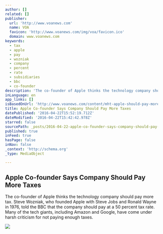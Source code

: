 ```yaml
---
author: []
related: []
publisher:
  url: 'http://www.voanews.com'
  name: VOA
  favicon: 'http://www.voanews.com/img/voa/favicon.ico'
  domain: www.voanews.com
keywords:
  - tax
  - apple
  - pay
  - wozniak
  - company
  - percent
  - rate
  - subsidiaries
  - bbc
  - co-founder
description: 'The co-founder of Apple thinks the technology company should pay more tax. Steve Wozniak, who founded Apple with Steve Jobs and Ronald Wayne in 1976, told the BBC that the company should pay at a 50 percent tax rate. Many of the tech giants, including Amazon and Google, have come under harsh criticism for not paying enough taxes.'
inLanguage: en
app_links: []
isBasedOnUrl: 'http://www.voanews.com/content/mht-apple-should-pay-more-taxes-wozniak/3298325.html'
title: Apple Co-founder Says Company Should Pay More Taxes
datePublished: '2016-04-22T15:52:19.712Z'
dateModified: '2016-04-22T15:42:42.978Z'
starred: false
sourcePath: _posts/2016-04-22-apple-co-founder-says-company-should-pay-more-taxes.md
published: true
inFeed: true
hasPage: false
inNav: false
_context: 'http://schema.org'
_type: MediaObject

---
```

<article style=""><h1>Apple Co-founder Says Company Should Pay More Taxes</h1><p>The co-founder of Apple thinks the technology company should pay more tax. Steve Wozniak, who founded Apple with Steve Jobs and Ronald Wayne in 1976, told the BBC that the company should pay at a 50 percent tax rate. Many of the tech giants, including Amazon and Google, have come under harsh criticism for not paying enough taxes.</p><img src="http://gdb.voanews.com/D8A784E1-08F8-4D9A-A121-F94B2FCDBB0E_mw1024_mh1024_s.jpg" /></article>